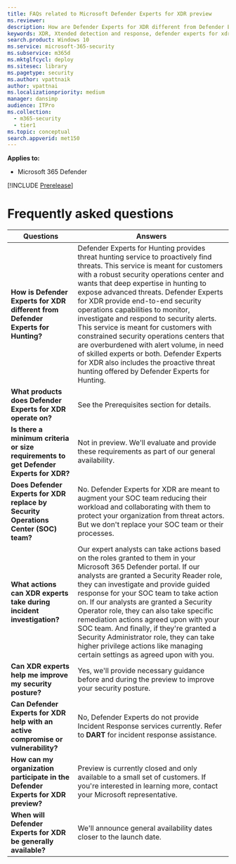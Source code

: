 ```yaml
---
title: FAQs related to Microsoft Defender Experts for XDR preview
ms.reviewer:
description: How are Defender Experts for XDR different from Defender Experts for Hunting?
keywords: XDR, Xtended detection and response, defender experts for xdr, Microsoft Defender Experts for XDR, managed threat hunting, managed detection and response (MDR) service, service delivery manager, real-time visibility with XDR experts, FAQ's related to XDR
search.product: Windows 10
ms.service: microsoft-365-security
ms.subservice: m365d
ms.mktglfcycl: deploy
ms.sitesec: library
ms.pagetype: security
ms.author: vpattnaik
author: vpattnai
ms.localizationpriority: medium
manager: dansimp
audience: ITPro
ms.collection:
  - m365-security
  - tier1
ms.topic: conceptual
search.appverid: met150
---
```

**Applies to:**

- Microsoft 365 Defender

[!INCLUDE [Prerelease](../includes/prerelease.md)]

# Frequently asked questions

| Questions | Answers |
|---------|---------|
| **How is Defender Experts for XDR different from Defender Experts for Hunting?** | Defender Experts for Hunting provides threat hunting service to proactively find threats. This service is meant for customers with a robust security operations center and wants that deep expertise in hunting to expose advanced threats. Defender Experts for XDR provide end-to-end security operations capabilities to monitor, investigate and respond to security alerts. This service is meant for customers with constrained security operations centers that are overburdened with alert volume, in need of skilled experts or both. Defender Experts for XDR also includes the proactive threat hunting offered by Defender Experts for Hunting. |
| **What products does Defender Experts for XDR operate on?** | See the Prerequisites section for details. |
| **Is there a minimum criteria or size requirements to get Defender Experts for XDR?** | Not in preview. We'll evaluate and provide these requirements as part of our general availability. |
| **Does Defender Experts for XDR replace by Security Operations Center (SOC) team?** | No. Defender Experts for XDR are meant to augment your SOC team reducing their workload and collaborating with them to protect your organization from threat actors. But we don't replace your SOC team or their processes. |
| **What actions can XDR experts take during incident investigation?** | Our expert analysts can take actions based on the roles granted to them in your Microsoft 365 Defender portal. If our analysts are granted a Security Reader role, they can investigate and provide guided response for your SOC team to take action on. If our analysts are granted a Security Operator role, they can also take specific remediation actions agreed upon with your SOC team. And finally, if they're granted a Security Administrator role, they can take higher privilege actions like managing certain settings as agreed upon with you. |
| **Can XDR experts help me improve my security posture?** | Yes, we'll provide necessary guidance before and during the preview to improve your security posture. |
| **Can Defender Experts for XDR help with an active compromise or vulnerability?** | No, Defender Experts do not provide Incident Response services currently. Refer to **DART** for incident response assistance. |
| **How can my organization participate in the Defender Experts for XDR preview?** |Preview is currently closed and only available to a small set of customers. If you're interested in learning more, contact your Microsoft representative. |
| **When will Defender Experts for XDR be generally available?** | We'll announce general availability dates closer to the launch date. |
